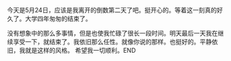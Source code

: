 今天是5月24日，应该是我离开的倒数第二天了吧。挺开心的。等着这一刻真的好久了。大学四年匆匆的结束了。

没有想象中的那么多事情，但是也使我忙碌了很长一段时间。明天最后一天我在继续享受一下，就结束了。我依旧那么任性。就像你说的那样。也挺好的。平静依旧，我就是这样的风格。  希望我一切顺利。END



